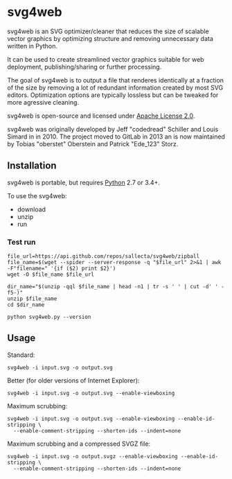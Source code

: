 # svg4web

svg4web is an SVG optimizer/cleaner that reduces the size of scalable vector graphics by optimizing structure and removing unnecessary data written in Python.

It can be used to create streamlined vector graphics suitable for web deployment, publishing/sharing or further processing.

The goal of svg4web is to output a file that renderes identically at a fraction of the size by removing a lot of redundant information created by most SVG editors. Optimization options are typically lossless but can be tweaked for more agressive cleaning.

svg4web is open-source and licensed under [Apache License 2.0](https://github.com/codedread/svg4web/blob/master/LICENSE).

svg4web was originally developed by Jeff "codedread" Schiller and Louis Simard in in 2010.
The project moved to GitLab in 2013 an is now maintained by Tobias "oberstet" Oberstein and Patrick "Ede_123" Storz.

## Installation

svg4web is portable, but requires [Python](https://www.python.org) 2.7 or 3.4+.

To use the svg4web:
- download
- unzip
- run

### Test run
```console
file_url=https://api.github.com/repos/sallecta/svg4web/zipball
file_name=$(wget --spider --server-response -q "$file_url" 2>&1 | awk -F"filename=" '{if ($2) print $2}')
wget -O $file_name $file_url

dir_name="$(unzip -qql $file_name | head -n1 | tr -s ' ' | cut -d' ' -f5-)"
unzip $file_name
cd $dir_name

python svg4web.py --version
```

## Usage

Standard:

```console
svg4web -i input.svg -o output.svg
```

Better (for older versions of Internet Explorer):

```console
svg4web -i input.svg -o output.svg --enable-viewboxing
```

Maximum scrubbing:

```console
svg4web -i input.svg -o output.svg --enable-viewboxing --enable-id-stripping \
  --enable-comment-stripping --shorten-ids --indent=none
```

Maximum scrubbing and a compressed SVGZ file:

```console
svg4web -i input.svg -o output.svgz --enable-viewboxing --enable-id-stripping \
  --enable-comment-stripping --shorten-ids --indent=none
```
